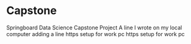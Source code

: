 # Capstone
Springboard Data Science Capstone Project
A line I wrote on my local computer
adding a line
https setup for work pc
https setup for work pc
